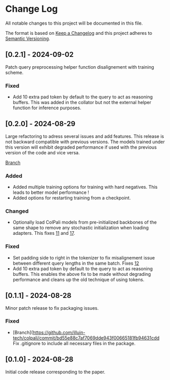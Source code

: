 
# Change Log
All notable changes to this project will be documented in this file.
 
The format is based on [Keep a Changelog](http://keepachangelog.com/)
and this project adheres to [Semantic Versioning](http://semver.org/).


## [0.2.1] - 2024-09-02
 
Patch query preprocessing helper function disalignement with training scheme.

### Fixed
- Add 10 extra pad token by default to the query to act as reasoning buffers. This was added in the collator but not the external helper function for inference purposes.


## [0.2.0] - 2024-08-29
 
Large refactoring to adress several issues and add features. This release is not backward compatible with previous versions.
The models trained under this version will exhibit degraded performance if used with the previous version of the code and vice versa.

[Branch](https://github.com/illuin-tech/colpali/pull/23)
 

### Added
- Added multiple training options for training with hard negatives. This leads to better model performance !
- Added options for restarting training from a checkpoint.

### Changed

- Optionally load ColPali models from pre-initialized backbones of the same shape to remove any stochastic initialization when loading adapters. This fixes [11](https://github.com/illuin-tech/colpali/issues/11) and [17](https://github.com/illuin-tech/colpali/issues/17).
 
### Fixed
- Set padding side to right in the tokenizer to fix misalignement issue between different query lengths in the same batch. Fixes [12](https://github.com/illuin-tech/colpali/issues/12)
- Add 10 extra pad token by default to the query to act as reasoning buffers. This enables the above fix to be made without degrading performance and cleans up the old technique of using <unused> tokens.

## [0.1.1] - 2024-08-28
  
Minor patch release to fix packaging issues.

### Fixed
 
- [Branch](https://github.com/illuin-tech/colpali/commit/bd55e88c7af7069dde943f00665181fb94631cdd
  Fix .gitignore to include all necessary files in the package.
 
## [0.1.0] - 2024-08-28
 
Initial code release corresponding to the paper.
